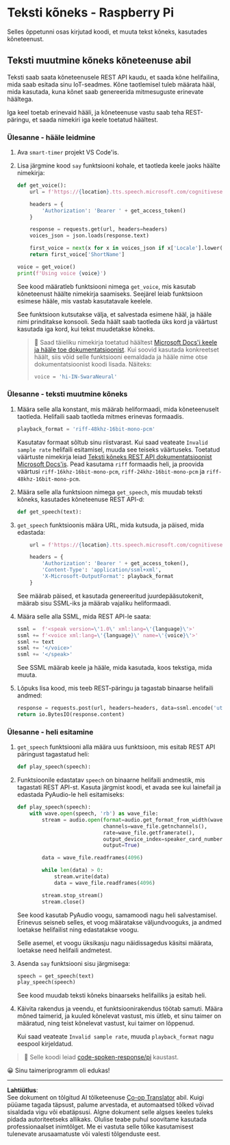 <!--
CO_OP_TRANSLATOR_METADATA:
{
  "original_hash": "606f3af1c78e3741e48ce77c31cea626",
  "translation_date": "2025-10-11T12:09:08+00:00",
  "source_file": "6-consumer/lessons/3-spoken-feedback/pi-text-to-speech.md",
  "language_code": "et"
}
-->
# Teksti kõneks - Raspberry Pi

Selles õppetunni osas kirjutad koodi, et muuta tekst kõneks, kasutades kõneteenust.

## Teksti muutmine kõneks kõneteenuse abil

Teksti saab saata kõneteenusele REST API kaudu, et saada kõne helifailina, mida saab esitada sinu IoT-seadmes. Kõne taotlemisel tuleb määrata hääl, mida kasutada, kuna kõnet saab genereerida mitmesuguste erinevate häältega.

Iga keel toetab erinevaid hääli, ja kõneteenuse vastu saab teha REST-päringu, et saada nimekiri iga keele toetatud häältest.

### Ülesanne - hääle leidmine

1. Ava `smart-timer` projekt VS Code'is.

1. Lisa järgmine kood `say` funktsiooni kohale, et taotleda keele jaoks häälte nimekirja:

    ```python
    def get_voice():
        url = f'https://{location}.tts.speech.microsoft.com/cognitiveservices/voices/list'
    
        headers = {
            'Authorization': 'Bearer ' + get_access_token()
        }
    
        response = requests.get(url, headers=headers)
        voices_json = json.loads(response.text)
    
        first_voice = next(x for x in voices_json if x['Locale'].lower() == language.lower() and x['VoiceType'] == 'Neural')
        return first_voice['ShortName']
    
    voice = get_voice()
    print(f'Using voice {voice}')
    ```

    See kood määratleb funktsiooni nimega `get_voice`, mis kasutab kõneteenust häälte nimekirja saamiseks. Seejärel leiab funktsioon esimese hääle, mis vastab kasutatavale keelele.

    See funktsioon kutsutakse välja, et salvestada esimene hääl, ja hääle nimi prinditakse konsooli. Seda häält saab taotleda üks kord ja väärtust kasutada iga kord, kui tekst muudetakse kõneks.

    > 💁 Saad täieliku nimekirja toetatud häältest [Microsoft Docs'i keele ja hääle toe dokumentatsioonist](https://docs.microsoft.com/azure/cognitive-services/speech-service/language-support?WT.mc_id=academic-17441-jabenn#text-to-speech). Kui soovid kasutada konkreetset häält, siis võid selle funktsiooni eemaldada ja hääle nime otse dokumentatsioonist koodi lisada. Näiteks:
    >
    > ```python
    > voice = 'hi-IN-SwaraNeural'
    > ```

### Ülesanne - teksti muutmine kõneks

1. Määra selle alla konstant, mis määrab heliformaadi, mida kõneteenuselt taotleda. Helifaili saab taotleda mitmes erinevas formaadis.

    ```python
    playback_format = 'riff-48khz-16bit-mono-pcm'
    ```

    Kasutatav formaat sõltub sinu riistvarast. Kui saad veateate `Invalid sample rate` helifaili esitamisel, muuda see teiseks väärtuseks. Toetatud väärtuste nimekirja leiad [Teksti kõneks REST API dokumentatsioonist Microsoft Docs'is](https://docs.microsoft.com/azure/cognitive-services/speech-service/rest-text-to-speech?WT.mc_id=academic-17441-jabenn#audio-outputs). Pead kasutama `riff` formaadis heli, ja proovida väärtusi `riff-16khz-16bit-mono-pcm`, `riff-24khz-16bit-mono-pcm` ja `riff-48khz-16bit-mono-pcm`.

1. Määra selle alla funktsioon nimega `get_speech`, mis muudab teksti kõneks, kasutades kõneteenuse REST API-d:

    ```python
    def get_speech(text):
    ```

1. `get_speech` funktsioonis määra URL, mida kutsuda, ja päised, mida edastada:

    ```python
        url = f'https://{location}.tts.speech.microsoft.com/cognitiveservices/v1'
    
        headers = {
            'Authorization': 'Bearer ' + get_access_token(),
            'Content-Type': 'application/ssml+xml',
            'X-Microsoft-OutputFormat': playback_format
        }
    ```

    See määrab päised, et kasutada genereeritud juurdepääsutokenit, määrab sisu SSML-iks ja määrab vajaliku heliformaadi.

1. Määra selle alla SSML, mida REST API-le saata:

    ```python
    ssml =  f'<speak version=\'1.0\' xml:lang=\'{language}\'>'
    ssml += f'<voice xml:lang=\'{language}\' name=\'{voice}\'>'
    ssml += text
    ssml += '</voice>'
    ssml += '</speak>'
    ```

    See SSML määrab keele ja hääle, mida kasutada, koos tekstiga, mida muuta.

1. Lõpuks lisa kood, mis teeb REST-päringu ja tagastab binaarse helifaili andmed:

    ```python
    response = requests.post(url, headers=headers, data=ssml.encode('utf-8'))
    return io.BytesIO(response.content)
    ```

### Ülesanne - heli esitamine

1. `get_speech` funktsiooni alla määra uus funktsioon, mis esitab REST API päringust tagastatud heli:

    ```python
    def play_speech(speech):
    ```

1. Funktsioonile edastatav `speech` on binaarne helifaili andmestik, mis tagastati REST API-st. Kasuta järgmist koodi, et avada see kui lainefail ja edastada PyAudio-le heli esitamiseks:

    ```python
    def play_speech(speech):
        with wave.open(speech, 'rb') as wave_file:
            stream = audio.open(format=audio.get_format_from_width(wave_file.getsampwidth()),
                                channels=wave_file.getnchannels(),
                                rate=wave_file.getframerate(),
                                output_device_index=speaker_card_number,
                                output=True)

            data = wave_file.readframes(4096)

            while len(data) > 0:
                stream.write(data)
                data = wave_file.readframes(4096)

            stream.stop_stream()
            stream.close()
    ```

    See kood kasutab PyAudio voogu, samamoodi nagu heli salvestamisel. Erinevus seisneb selles, et voog määratakse väljundvooguks, ja andmed loetakse helifailist ning edastatakse voogu.

    Selle asemel, et voogu üksikasju nagu näidissagedus käsitsi määrata, loetakse need helifaili andmetest.

1. Asenda `say` funktsiooni sisu järgmisega:

    ```python
    speech = get_speech(text)
    play_speech(speech)
    ```

    See kood muudab teksti kõneks binaarseks helifailiks ja esitab heli.

1. Käivita rakendus ja veendu, et funktsioonirakendus töötab samuti. Määra mõned taimerid, ja kuuled kõnelevat vastust, mis ütleb, et sinu taimer on määratud, ning teist kõnelevat vastust, kui taimer on lõppenud.

    Kui saad veateate `Invalid sample rate`, muuda `playback_format` nagu eespool kirjeldatud.

> 💁 Selle koodi leiad [code-spoken-response/pi](../../../../../6-consumer/lessons/3-spoken-feedback/code-spoken-response/pi) kaustast.

😀 Sinu taimeriprogramm oli edukas!

---

**Lahtiütlus**:  
See dokument on tõlgitud AI tõlketeenuse [Co-op Translator](https://github.com/Azure/co-op-translator) abil. Kuigi püüame tagada täpsust, palume arvestada, et automaatsed tõlked võivad sisaldada vigu või ebatäpsusi. Algne dokument selle algses keeles tuleks pidada autoriteetseks allikaks. Olulise teabe puhul soovitame kasutada professionaalset inimtõlget. Me ei vastuta selle tõlke kasutamisest tulenevate arusaamatuste või valesti tõlgenduste eest.